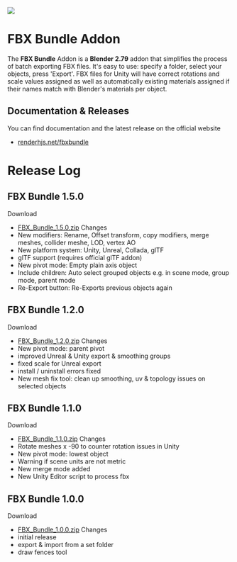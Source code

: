 

![](https://farm2.staticflickr.com/1775/43061827304_ef4d3f99be_o.png)

# FBX Bundle Addon #

The **FBX Bundle** Addon is a **Blender 2.79** addon that simplifies the process of batch exporting FBX files. It's easy to use: specify a folder, select your objects, press 'Export'. FBX files for Unity will have correct rotations and scale values assigned as well as automatically existing materials assigned if their names match with Blender's materials per object.

## Documentation & Releases ##
You can find documentation and the latest release on the official website
* [renderhjs.net/fbxbundle](http://renderhjs.net/fbxbundle)


# Release Log #

## FBX Bundle 1.5.0 ##
Download 
* [FBX_Bundle_1.5.0.zip](http://renderhjs.net/fbxbundle/download/FBX_Bundle_1.5.0.zip)
Changes
* New modifiers: Rename, Offset transform, copy modifiers, merge meshes, collider meshe, LOD, vertex AO
* New platform system: Unity, Unreal, Collada, glTF
* glTF support (requires official glTF addon)
* New pivot mode: Empty plain axis object
* Include children: Auto select grouped objects e.g. in scene mode, group mode, parent mode
* Re-Export button: Re-Exports previous objects again

## FBX Bundle 1.2.0 ##
Download
* [FBX_Bundle_1.2.0.zip](http://renderhjs.net/fbxbundle/download/FBX_Bundle_1.2.0.zip)
Changes
* New pivot mode: parent pivot
* improved Unreal & Unity export & smoothing groups
* fixed scale for Unreal export
* install / uninstall errors fixed
* New mesh fix tool: clean up smoothing, uv & topology issues on selected objects

## FBX Bundle 1.1.0 ##
Download
* [FBX_Bundle_1.1.0.zip](http://renderhjs.net/fbxbundle/download/FBX_Bundle_1.1.0.zip)
Changes
* Rotate meshes x -90 to counter rotation issues in Unity
* New pivot mode: lowest object
* Warning if scene units are not metric
* New merge mode added
* New Unity Editor script to process fbx 

## FBX Bundle 1.0.0 ##
Download
* [FBX_Bundle_1.0.0.zip](http://renderhjs.net/fbxbundle/download/FBX_Bundle_1.0.0.zip)
Changes
* initial release
* export & import from a set folder
* draw fences tool